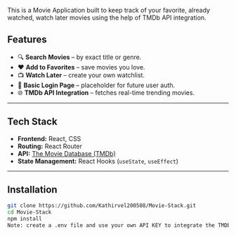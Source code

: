 This is a Movie Application built to keep track of your
favorite, already watched, watch later movies using the 
help of TMDb API integration.

## Features

- 🔍 **Search Movies** – by exact title or genre.
- ❤️ **Add to Favorites** – save movies you love.
- 📺 **Watch Later** – create your own watchlist.
- 👤 **Basic Login Page** – placeholder for future user auth.
- 🌐 **TMDb API Integration** – fetches real-time trending movies.

---
## Tech Stack

- **Frontend:** React, CSS
- **Routing:** React Router
- **API:** [The Movie Database (TMDb)](https://www.themoviedb.org/)
- **State Management:** React Hooks (`useState`, `useEffect`)

---
## Installation

```bash
git clone https://github.com/Kathirvel200508/Movie-Stack.git
cd Movie-Stack
npm install
Note: create a .env file and use your own API KEY to integrate the TMDb API 


